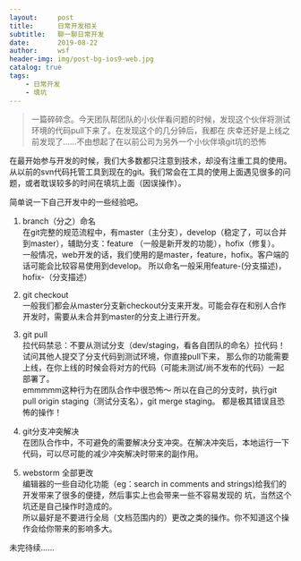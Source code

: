 ```yaml
---
layout:     post
title:      日常开发相关
subtitle:   聊一聊日常开发
date:       2019-08-22
author:     wsf
header-img: img/post-bg-ios9-web.jpg
catalog: true
tags:
    - 日常开发
    - 填坑
---
```


> 一篇碎碎念。今天团队帮团队的小伙伴看问题的时候，发现这个伙伴将测试环境的代码pull下来了。在发现这个的几分钟后，我都在
庆幸还好是上线之前发现了......不由想起了在以前公司为另外一个小伙伴填git坑的恐怖

在最开始参与开发的时候，我们大多数都只注意到技术，却没有注重工具的使用。
从以前的svn代码托管工具到现在的git。我们常会在工具的使用上面遇见很多的问题，或者耽误较多的时间在填坑上面（因误操作）。

简单说一下自己开发中的一些经验吧。

1. branch（分之）命名  
在git完整的规范流程中，有master（主分支），develop（稳定了，可以合并到master），辅助分支：feature
（一般是新开发的功能），hofix（修复）。  
一般情况，web开发的话，我们使用的是master，feature，hofix。客户端的话可能会比较容易使用到develop。
所以命名一般采用feature-(分支描述)，hofix-（分支描述）

2. git checkout   
一般我们都会从master分支新checkout分支来开发。可能会存在和别人合作开发时，需要从未合并到master的分支上进行开发。    

3. git pull  
拉代码禁忌：不要从测试分支（dev/staging，看各自团队的命名）拉代码！试问其他人提交了分支代码到测试环境，你直接pull下来，
那么你的功能需要上线，在你上线的时候会将对方的代码（可能未测试/尚不发布的代码）一起部署了。  
emmmmm这种行为在团队合作中很恐怖～
所以在自己的分支时，执行git pull origin staging（测试分支名），git merge staging。
都是极其错误且恐怖的操作！

4. git分支冲突解决  
在团队合作中，不可避免的需要解决分支冲突。在解决冲突后，本地运行一下代码，可以尽可能的减少冲突解决时带来的副作用。

5. webstorm 全部更改  
编辑器的一些自动化功能（eg：search in comments and strings)给我们的开发带来了很多的便捷，然后事实上也会带来一些不容易发现的
坑，当然这个坑还是自己操作时造成的。  
所以最好是不要进行全局（文档范围内的）更改之类的操作。你不知道这个操作会给你带来的影响多大。

未完待续......


